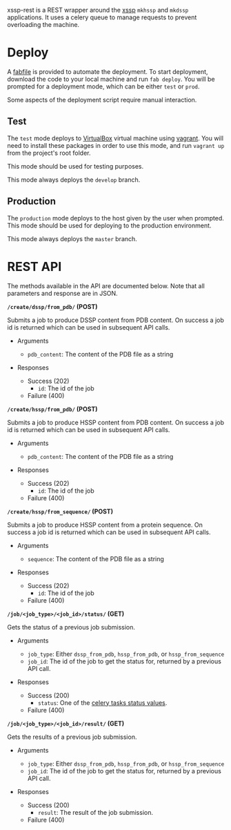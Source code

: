 xssp-rest is a REST wrapper around the [xssp][1] `mkhssp` and `mkdssp`
applications. It uses a celery queue to manage requests to prevent overloading
the machine.

# Deploy

A [fabfile][2] is provided to automate the deployment. To start deployment,
download the code to your local machine and run `fab deploy`. You will be
prompted for a deployment mode, which can be either `test` or `prod`.

Some aspects of the deployment script require manual interaction.

## Test

The `test` mode deploys to [VirtualBox][3] virtual machine using [vagrant][4].
You will need to install these packages in order to use this mode, and run
`vagrant up` from the project's root folder.

This mode should be used for testing purposes.

This mode always deploys the `develop` branch.

## Production

The `production` mode deploys to the host given by the user when prompted. This
mode should be used for deploying to the production environment.

This mode always deploys the `master` branch.

# REST API

The methods available in the API are documented below. Note that all parameters
and response are in JSON.

**`/create/dssp/from_pdb/` (POST)**

Submits a job to produce DSSP content from PDB content. On success a job id is
returned which can be used in subsequent API calls.

* Arguments
  * `pdb_content`: The content of the PDB file as a string

* Responses
  * Success (202)
    * `id`: The id of the job
  * Failure (400)

**`/create/hssp/from_pdb/` (POST)**

Submits a job to produce HSSP content from PDB content. On success a job id is
returned which can be used in subsequent API calls.

* Arguments
  * `pdb_content`: The content of the PDB file as a string

* Responses
  * Success (202)
    * `id`: The id of the job
  * Failure (400)

**`/create/hssp/from_sequence/` (POST)**

Submits a job to produce HSSP content from a protein sequence. On success a job
id is returned which can be used in subsequent API calls.

* Arguments
  * `sequence`: The content of the PDB file as a string

* Responses
  * Success (202)
    * `id`: The id of the job
  * Failure (400)

**`/job/<job_type>/<job_id>/status/` (GET)**

Gets the status of a previous job submission.

* Arguments
  * `job_type`: Either `dssp_from_pdb`, `hssp_from_pdb`, or `hssp_from_sequence`
  * `job_id`: The id of the job to get the status for, returned by a previous
             API call.

* Responses
  * Success (200)
    * `status`: One of the [celery tasks status values][5].
  * Failure (400)

**`/job/<job_type>/<job_id>/result/` (GET)**

Gets the results of a previous job submission.

* Arguments
  * `job_type`: Either `dssp_from_pdb`, `hssp_from_pdb`, or `hssp_from_sequence`
  * `job_id`: The id of the job to get the status for, returned by a previous
             API call.

* Responses
  * Success (200)
    * `result`: The result of the job submission.
  * Failure (400)

[1]: https://github.com/cmbi/xssp
[2]: http://www.fabfile.org/en/latest/
[3]: http://virtualbox.org/
[4]: http://www.vagrantup.com/
[5]: http://celery.readthedocs.org/en/latest/userguide/tasks.html#built-in-states
